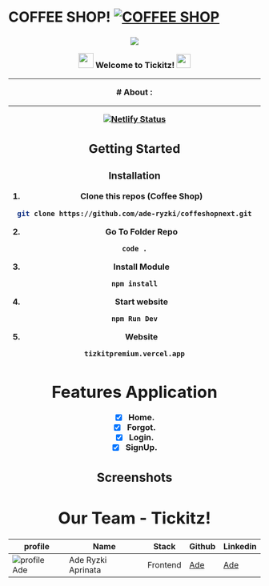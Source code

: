 # COFFEE SHOP!  [![COFFEE SHOP](https://awesome.re/badge-flat2.svg)](https://)
<h3 align="center">

![](https://capsule-render.vercel.app/api?type=waving&color=gradient&height=100&section=header)

<img src="https://camo.githubusercontent.com/5bbf8ca61ef5f92684489ace45ad6f45984fff87a621040c62b1fe31e3005ff9/687474703a2f2f692e696d6775722e636f6d2f436a34724d72532e676966" width="30">
  Welcome to Tickitz!
  <img src="https://media.giphy.com/media/hvRJCLFzcasrR4ia7z/giphy.gif" width="28">
  
---
<div align="center">
# About :
  
---
[![Netlify Status](https://img.shields.io/badge/Vercel-000000?style=for-the-badge&logo=vercel&logoColor=white)](tizkitpremium.vercel.app)
## Getting Started
  
### Installation
  
1. Clone this repos (Coffee Shop)
```sh
git clone https://github.com/ade-ryzki/coffeshopnext.git
```
2. Go To Folder Repo
```sh
code .
```
3. Install Module
```sh
npm install
```
  
4. Start website
```sh
npm Run Dev
```
5. Website
```sh
tizkitpremium.vercel.app
```  
# Features Application
- [x] Home.
- [x] Forgot.
- [x] Login.
- [x] SignUp.
## Screenshots  

  
# Our Team - Tickitz!
 | profile | Name | Stack | Github | Linkedin |
 | ------- | ---- | ------ | ------ | -------- |
 | ![profile Ade][img-Ade] | Ade Ryzki Aprinata | Frontend | [Ade](https://github.com/ade-ryzki)|[Ade](https://www.linkedin.com/in/aderyzki/)
  
[img-Ade]: https://avatars.githubusercontent.com/u/95088271?v=4